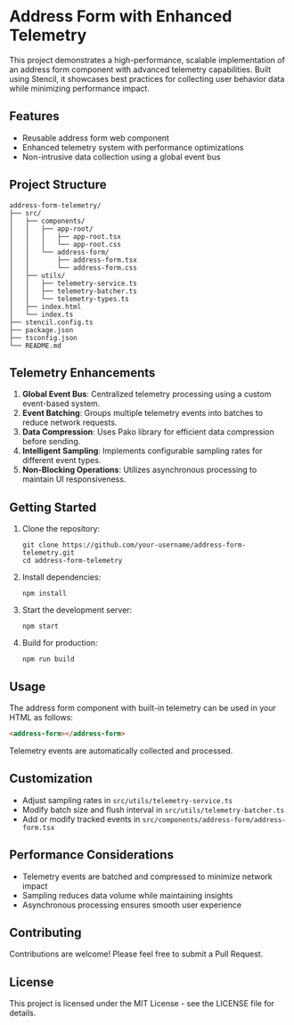 # Address Form with Enhanced Telemetry

This project demonstrates a high-performance, scalable implementation of an address form component with advanced telemetry capabilities. Built using Stencil, it showcases best practices for collecting user behavior data while minimizing performance impact.

## Features

- Reusable address form web component
- Enhanced telemetry system with performance optimizations
- Non-intrusive data collection using a global event bus

## Project Structure

```
address-form-telemetry/
├── src/
│   ├── components/
│   │   ├── app-root/
│   │   │   ├── app-root.tsx
│   │   │   └── app-root.css
│   │   └── address-form/
│   │       ├── address-form.tsx
│   │       └── address-form.css
│   ├── utils/
│   │   ├── telemetry-service.ts
│   │   ├── telemetry-batcher.ts
│   │   └── telemetry-types.ts
│   ├── index.html
│   └── index.ts
├── stencil.config.ts
├── package.json
├── tsconfig.json
└── README.md
```

## Telemetry Enhancements

1. **Global Event Bus**: Centralized telemetry processing using a custom event-based system.
2. **Event Batching**: Groups multiple telemetry events into batches to reduce network requests.
3. **Data Compression**: Uses Pako library for efficient data compression before sending.
4. **Intelligent Sampling**: Implements configurable sampling rates for different event types.
5. **Non-Blocking Operations**: Utilizes asynchronous processing to maintain UI responsiveness.

## Getting Started

1. Clone the repository:
   ```
   git clone https://github.com/your-username/address-form-telemetry.git
   cd address-form-telemetry
   ```

2. Install dependencies:
   ```
   npm install
   ```

3. Start the development server:
   ```
   npm start
   ```

4. Build for production:
   ```
   npm run build
   ```

## Usage

The address form component with built-in telemetry can be used in your HTML as follows:

```html
<address-form></address-form>
```

Telemetry events are automatically collected and processed.

## Customization

- Adjust sampling rates in `src/utils/telemetry-service.ts`
- Modify batch size and flush interval in `src/utils/telemetry-batcher.ts`
- Add or modify tracked events in `src/components/address-form/address-form.tsx`

## Performance Considerations

- Telemetry events are batched and compressed to minimize network impact
- Sampling reduces data volume while maintaining insights
- Asynchronous processing ensures smooth user experience

## Contributing

Contributions are welcome! Please feel free to submit a Pull Request.

## License

This project is licensed under the MIT License - see the LICENSE file for details.